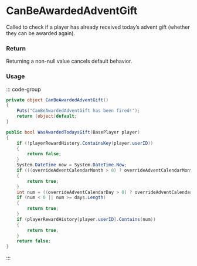 # CanBeAwardedAdventGift
<Badge type="info" text="Seasonal"/><Badge type="danger" text="Carbon Compatible"/><Badge type="warning" text="Oxide Compatible"/>
Called to check if a player has already received today’s advent gift (whether they can be awarded again).

### Return
Returning a non-null value cancels default behavior.

### Usage
::: code-group
```csharp [Example]
private object CanBeAwardedAdventGift()
{
	Puts("CanBeAwardedAdventGift has been fired!");
	return (object)default;
}
```
```csharp [Source — Assembly-CSharp @ AdventCalendar]
public bool WasAwardedTodaysGift(BasePlayer player)
{
	if (!playerRewardHistory.ContainsKey(player.userID))
	{
		return false;
	}
	System.DateTime now = System.DateTime.Now;
	if (((overrideAdventCalendarMonth > 0) ? overrideAdventCalendarMonth : now.Month) != startMonth)
	{
		return true;
	}
	int num = ((overrideAdventCalendarDay > 0) ? overrideAdventCalendarDay : now.Day) - startDay;
	if (num < 0 || num >= days.Length)
	{
		return true;
	}
	if (playerRewardHistory[player.userID].Contains(num))
	{
		return true;
	}
	return false;
}

```
:::
